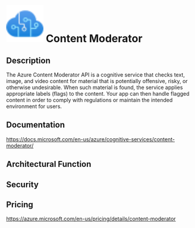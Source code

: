 # <img src ="../img/Content Moderator.svg" width=100 /> Content Moderator                 



## Description										
The Azure Content Moderator API is a cognitive service that checks text, image, and video content for material that is potentially offensive, risky, or otherwise undesirable. When such material is found, the service applies appropriate labels (flags) to the content. Your app can then handle flagged content in order to comply with regulations or maintain the intended environment for users.





## Documentation
https://docs.microsoft.com/en-us/azure/cognitive-services/content-moderator/



## Architectural Function




## Security




## Pricing
https://azure.microsoft.com/en-us/pricing/details/content-moderator



